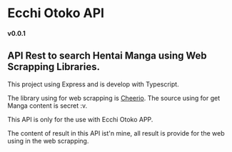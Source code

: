 # Ecchi Otoko API
#### v0.0.1

## API Rest to search Hentai Manga using Web Scrapping Libraries.

This project using Express and is develop with Typescript.

The library using for web scrapping is [Cheerio](https://cheerio.js.org). The source using for get Manga content is secret :v.

This API is only for the use with Ecchi Otoko APP.

The content of result in this API ist'n mine, all result is provide for the web using in the web scrapping.